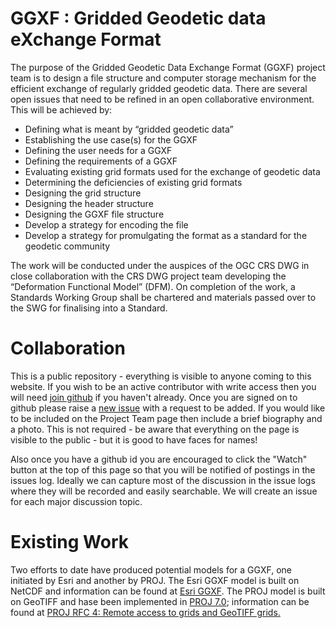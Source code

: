 # GGXF : Gridded Geodetic data eXchange Format

The purpose of the Gridded Geodetic Data Exchange Format (GGXF) project team is to design a file structure and computer storage mechanism for the efficient exchange of regularly gridded geodetic data. There are several open issues that need to be refined in an open collaborative environment. This will be achieved by:

-	Defining what is meant by “gridded geodetic data”
-	Establishing the use case(s) for the GGXF
-	Defining the user needs for a GGXF
-	Defining the requirements of a GGXF
-	Evaluating existing grid formats used for the exchange of geodetic data
-	Determining the deficiencies of existing grid formats
-	Designing the grid structure
-	Designing the header structure
-	Designing the GGXF file structure
-	Develop a strategy for encoding the file
-	Develop a strategy for promulgating the format as a standard for the geodetic community

The work will be conducted under the auspices of the OGC CRS DWG in close collaboration with the CRS DWG project team developing the “Deformation Functional Model” (DFM). On completion of the work, a Standards Working Group shall be chartered and materials passed over to the SWG for finalising into a Standard.

# Collaboration

This is a public repository - everything is visible to anyone coming to this website. If you wish to be an active contributor with write access then you will need [join github](https://github.com/) if you haven't already. Once you are signed on to github please raise a [new issue](https://github.com/opengeospatial/GGXF/issues/new) with a request to be added. If you would like to be included on the Project Team page then include a brief biography and a photo. This is not required - be aware that everything on the page is visible to the public - but it is good to have faces for names!

Also once you have a github id you are encouraged to click the "Watch" button at the top of this page so that you will be notified of postings in the issues log. Ideally we can capture most of the discussion in the issue logs where they will be recorded and easily searchable. We will create an issue for each major discussion topic.

# Existing Work

Two efforts to date have produced potential models for a GGXF, one initiated by Esri and another by PROJ. The Esri GGXF model is built on NetCDF and information can be found at [Esri GGXF](https://github.com/Esri/ggxf). The PROJ model is built on GeoTIFF and hase been implemented in [PROJ 7.0](https://proj.org/index.html); information  can be found at [PROJ RFC 4: Remote access to grids and GeoTIFF grids.](https://proj.org/community/rfc/rfc-4.html#rfc4)
